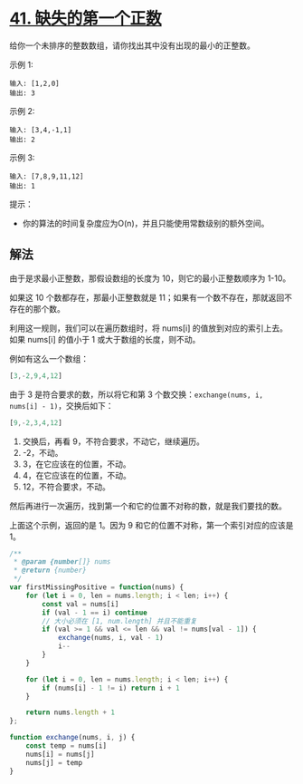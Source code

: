 # [41. 缺失的第一个正数](https://leetcode-cn.com/problems/first-missing-positive/)
给你一个未排序的整数数组，请你找出其中没有出现的最小的正整数。

 

示例 1:
```
输入: [1,2,0]
输出: 3
```
示例 2:
```
输入: [3,4,-1,1]
输出: 2
```
示例 3:
```
输入: [7,8,9,11,12]
输出: 1
```
 
提示：

* 你的算法的时间复杂度应为O(n)，并且只能使用常数级别的额外空间。
## 解法
由于是求最小正整数，那假设数组的长度为 10，则它的最小正整数顺序为 1-10。

如果这 10 个数都存在，那最小正整数就是 11；如果有一个数不存在，那就返回不存在的那个数。

利用这一规则，我们可以在遍历数组时，将 nums[i] 的值放到对应的索引上去。如果 nums[i] 的值小于 1 或大于数组的长度，则不动。

例如有这么一个数组：
```js
[3,-2,9,4,12]
```
由于 3 是符合要求的数，所以将它和第 3 个数交换：`exchange(nums, i, nums[i] - 1)`，交换后如下：
```js
[9,-2,3,4,12]
```
1. 交换后，再看 9，不符合要求，不动它，继续遍历。
2. -2，不动。
3. 3，在它应该在的位置，不动。
4. 4，在它应该在的位置，不动。
5. 12，不符合要求，不动。

然后再进行一次遍历，找到第一个和它的位置不对称的数，就是我们要找的数。

上面这个示例，返回的是 1。因为 9 和它的位置不对称，第一个索引对应的应该是 1。
```js
/**
 * @param {number[]} nums
 * @return {number}
 */
var firstMissingPositive = function(nums) {
    for (let i = 0, len = nums.length; i < len; i++) {
        const val = nums[i]
        if (val - 1 == i) continue
        // 大小必须在 [1, num.length] 并且不能重复
        if (val >= 1 && val <= len && val != nums[val - 1]) {
            exchange(nums, i, val - 1)
            i--
        }
    }

    for (let i = 0, len = nums.length; i < len; i++) {
        if (nums[i] - 1 != i) return i + 1
    }

    return nums.length + 1
};

function exchange(nums, i, j) {
    const temp = nums[i]
    nums[i] = nums[j]
    nums[j] = temp
}
```
